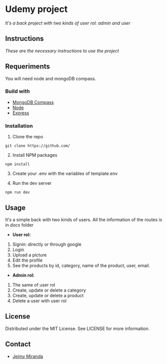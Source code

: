 # Udemy project

_It's a back project with two kinds of user rol: admin and user_

## Instructions

_These are the necessary instructions to use the project_

## Requeriments

You will need node and mongoDB compass.

### Build with

- [MongoDB Compass](https://www.mongodb.com/products/compass)
- [Node](https://nodejs.org/es/)
- [Express](https://expressjs.com/es/)

### Installation

1. Clone the repo

```
git clone https://github.com/
```

2. Install NPM packages
```
npm install
```

3. Create your .env with the variables of template.env

4. Run the dev server

```
npm run dev
```

## Usage

It's a simple back with two kinds of users.
All the information of the routes is in _docs_ folder

- **User rol:**

1.  Signin: directly or through google
2.  Login
3.  Upload a picture
4.  Edit the profile
5.  See the products by id, category, name of the product, user, email.

- **Admin rol:**

1. The same of user rol
2. Create, update or delete a category
3. Create, update or delete a product
4. Delete a user with user rol

## License

Distributed under the MIT License. See LICENSE for more information.

## Contact

- [Jeimy Miranda](https://www.linkedin.com/in/jeimy-miranda-caviedes-32a0b31b0/)
